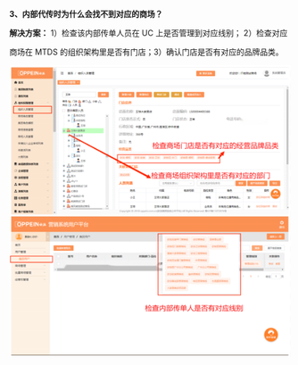 <a name="bookmark70"></a>**3、内部代传时为什么会找不到对应的商场？**

**解决方案：** 1）检查该内部传单人员在 UC 上是否管理到对应线别； 2）检查对应

商场在 MTDS 的组织架构里是否有门店；3）确认门店是否有对应的品牌品类。


![](Aspose.Words.f073ab4e-b9b0-4572-abf9-99142e4fa10e.001.png)

